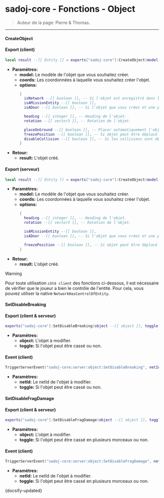 # sadoj-core - Fonctions - Object

> Auteur de la page: Pierre & Thomas.

---

#### CreateObject

<!-- tabs:start -->

#### **Export (client)**

```lua
local result --[[ Entity ]] = exports["sadoj-core"]:CreateObject(model --[[ Hash ]], coords --[[ vector3 ]][, options --[[ table ]]])
```

* **Paramètres:**
  * **model:** Le modèle de l'objet que vous souhaitez créer.
  * **coords:** Les coordonnées à laquelle vous souhaitez créer l'objet.
  * **options:**
    ```lua
    {
      isNetwork --[[ boolean ]], -- Si l'objet est enregistré dans le network, sinon l'objet n'existe que localement.
      isAMissionEntity --[[ boolean ]],
      isADoor --[[ boolean ]], -- Si l'objet que vous créez et une porte

      heading --[[ integer ]], -- Heading de l'objet.
      rotation --[[ vector3 ]], -- Rotation de l'objet.

      placeOnGround --[[ boolean ]], -- Placer automatiquement l'objet sur le sol
      freezePosition --[[ boolean ]], -- Si objet peut être déplacé
      disableCollision --[[ boolean ]], -- Si les collisions sont désactivées
    }
    ```
* **Retour:**
  * **result:** L'objet créé.

#### **Export (serveur)**

```lua
local result --[[ Entity ]] = exports["sadoj-core"]:CreateObject(model --[[ Hash ]], coords --[[ vector3 ]][, options --[[ table ]]])
```

* **Paramètres:**
  * **model:** Le modèle de l'objet que vous souhaitez créer.
  * **coords:** Les coordonnées à laquelle vous souhaitez créer l'objet.
  * **options:**
    ```lua
    {
      heading --[[ integer ]], -- Heading de l'objet.
      rotation --[[ vector3 ]], -- Rotation de l'objet.

      isAMissionEntity --[[ boolean ]],
      isADoor --[[ boolean ]], -- Si l'objet que vous créez et une porte

      freezePosition --[[ boolean ]], -- Si objet peut être déplacé
    }
    ```
* **Retour:**
  * **result:** L'objet créé.

<!-- tabs:end -->


> [!warning]
> Pour toute utilisation `côté client` des fonctions ci-dessous, il est nécessaire de vérifier que le joueur a bien le contrôle de l'entité. Pour cela, vous pouvez utiliser la native `NetworkHasControlOfEntity`.

#### SetDisableBreaking

<!-- tabs:start -->
#### **Export (client & serveur)**
```lua
exports["sadoj-core"]:SetDisableBreaking(object --[[ object ]], toggle --[[ boolean ]])
```
* **Paramètres:**
  * **object:** L'objet à modifier.
  * **toggle:** Si l'objet peut être cassé ou non.
#### **Event (client)**
```lua
TriggerServerEvent("sadoj-core:server:object:SetDisableBreaking", netId --[[ integer ]], toggle --[[ boolean ]])
```
* **Paramètres:**
  * **netId:** Le netId de l'objet à modifier.
  * **toggle:** Si l'objet peut être cassé ou non.
<!-- tabs:end -->

#### SetDisableFragDamage

<!-- tabs:start -->
#### **Export (client & serveur)**
```lua
exports["sadoj-core"]:SetDisableFragDamage(object --[[ object ]], toggle --[[ boolean ]])
```
* **Paramètres:**
  * **object:** L'objet à modifier.
  * **toggle:** Si l'objet peut être cassé en plusieurs morceaux ou non.
#### **Event (client)**
```lua
TriggerServerEvent("sadoj-core:server:object:SetDisableFragDamage", netId --[[ integer ]], toggle --[[ boolean ]])
```
* **Paramètres:**
  * **netId:** Le netId de l'objet à modifier.
  * **toggle:** Si l'objet peut être cassé en plusieurs morceaux ou non.
<!-- tabs:end -->



{docsify-updated}
